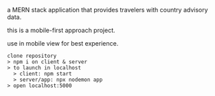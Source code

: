 a MERN stack application that provides travelers with country advisory data. 

this is a mobile-first approach project. 

use in mobile view for best experience. 

```
clone repository 
> npm i on client & server
> to launch in localhost
  > client: npm start
  > server/app: npx nodemon app
> open localhost:5000
```
